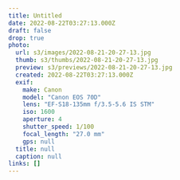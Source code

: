 ```yaml
---
title: Untitled
date: 2022-08-22T03:27:13.000Z
draft: false
drop: true
photo:
  url: s3/images/2022-08-21-20-27-13.jpg
  thumb: s3/thumbs/2022-08-21-20-27-13.jpg
  preview: s3/previews/2022-08-21-20-27-13.jpg
  created: 2022-08-22T03:27:13.000Z
  exif:
    make: Canon
    model: "Canon EOS 70D"
    lens: "EF-S18-135mm f/3.5-5.6 IS STM"
    iso: 1600
    aperture: 4
    shutter_speed: 1/100
    focal_length: "27.0 mm"
    gps: null
  title: null
  caption: null
links: []
---
```

